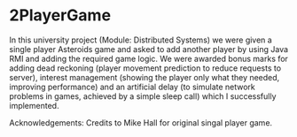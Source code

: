 # 2PlayerGame

In this university project (Module: Distributed Systems) we were given a single player Asteroids game and asked to add another player by using Java RMI and adding the required game logic. We were awarded bonus marks for adding dead reckoning (player movement prediction to reduce requests to server), interest management (showing the player only what they needed, improving performance) and an artificial delay (to simulate network problems in games, achieved by a simple sleep call) which I successfully implemented. 

Acknowledgements: 
Credits to Mike Hall for original singal player game.
